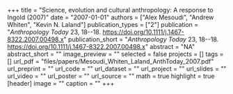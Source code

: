+++
title = "Science, evolution and cultural anthropology: A response to Ingold (2007)"
date = "2007-01-01"
authors = ["Alex Mesoudi", "Andrew Whiten", "Kevin N. Laland"]
publication_types = ["2"]
publication = "_Anthropology Today_ 23, 18--18. https://doi.org/10.1111/j.1467-8322.2007.00498.x"
publication_short = "_Anthropology Today_ 23, 18--18. https://doi.org/10.1111/j.1467-8322.2007.00498.x"
abstract = "NA"
abstract_short = ""
image_preview = ""
selected = false
projects = []
tags = []
url_pdf = "files/papers/Mesoudi_Whiten_Laland_AnthToday_2007.pdf"
url_preprint = ""
url_code = ""
url_dataset = ""
url_project = ""
url_slides = ""
url_video = ""
url_poster = ""
url_source = ""
math = true
highlight = true
[header]
image = ""
caption = ""
+++
